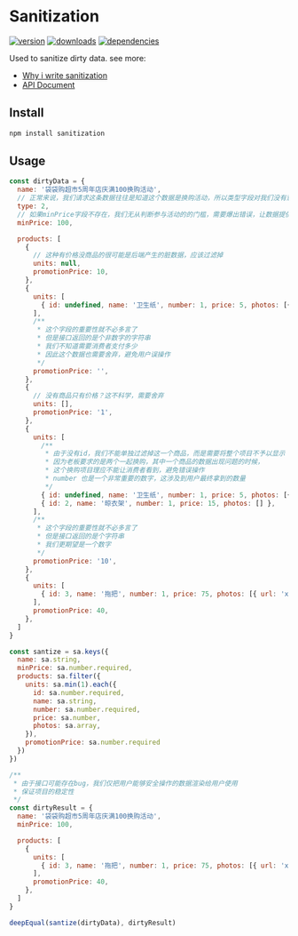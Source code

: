 # Sanitization

[![version](https://img.shields.io/npm/v/sanitization.svg?style=flat-square)](https://www.npmjs.com/package/sanitization)
[![downloads](https://img.shields.io/npm/dm/sanitization.svg?style=flat-square)](https://www.npmjs.com/package/sanitization)
[![dependencies](https://img.shields.io/david/Val-istar-Guo/sanitization.svg)](https://www.npmjs.com/package/sanitization)


Used to sanitize dirty data. see more:

* [Why i write sanitization](http://miaooo.me/article/%E4%B8%BA%E8%84%8F%E6%95%B0%E6%8D%AE%E6%B6%88%E6%AF%92)
* [API Document](https://github.com/Val-istar-Guo/sanitization/wiki/API-Document)

## Install

```bash
npm install sanitization
```

## Usage

```javascript
const dirtyData = {
  name: '袋袋购超市5周年店庆满100换购活动',
  // 正常来说，我们请求这条数据往往是知道这个数据是换购活动，所以类型字段对我们没有意义，可以剔除掉
  type: 2,
  // 如果minPrice字段不存在，我们无从判断参与活动的的门槛，需要爆出错误，让数据提供方尽快解决
  minPrice: 100,

  products: [
    {
      // 这种有价格没商品的很可能是后端产生的脏数据，应该过滤掉
      units: null,
      promotionPrice: 10,
    },
    {
      units: [
        { id: undefined, name: '卫生纸', number: 1, price: 5, photos: [{ url: 'xxx'}] },
      ],
      /**
       * 这个字段的重要性就不必多言了
       * 但是接口返回的是个非数字的字符串
       * 我们不知道需要消费者支付多少
       * 因此这个数据也需要舍弃，避免用户误操作
       */
      promotionPrice: '',
    },
    {
      // 没有商品只有价格？这不科学，需要舍弃
      units: [],
      promotionPrice: '1',
    },
    {
      units: [
        /**
         * 由于没有id，我们不能单独过滤掉这一个商品，而是需要将整个项目不予以显示
         * 因为老板要求的是两个一起换购，其中一个商品的数据出现问题的时候，
         * 这个换购项目理应不能让消费者看到，避免错误操作
         * number 也是一个非常重要的数字，这涉及到用户最终拿到的数量
         */
        { id: undefined, name: '卫生纸', number: 1, price: 5, photos: [{ url: 'xxx'}] },
        { id: 2, name: '晾衣架', number: 1, price: 15, photos: [] },
      ],
      /**
       * 这个字段的重要性就不必多言了
       * 但是接口返回的是个字符串
       * 我们更期望是一个数字
       */
      promotionPrice: '10',
    },
    {
      units: [
        { id: 3, name: '拖把', number: 1, price: 75, photos: [{ url: 'xxx'}] },
      ],
      promotionPrice: 40,
    },
  ]
}

const santize = sa.keys({
  name: sa.string,
  minPrice: sa.number.required,
  products: sa.filter({
    units: sa.min(1).each({
      id: sa.number.required,
      name: sa.string,
      number: sa.number.required,
      price: sa.number,
      photos: sa.array,
    }),
    promotionPrice: sa.number.required
  })
})

/**
 * 由于接口可能存在bug，我们仅把用户能够安全操作的数据渲染给用户使用
 * 保证项目的稳定性
 */
const dirtyResult = {
  name: '袋袋购超市5周年店庆满100换购活动',
  minPrice: 100,

  products: [
    {
      units: [
        { id: 3, name: '拖把', number: 1, price: 75, photos: [{ url: 'xxx'}] },
      ],
      promotionPrice: 40,
    },
  ]
}

deepEqual(santize(dirtyData), dirtyResult)
```
